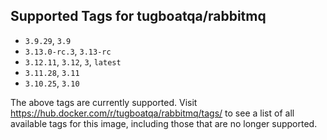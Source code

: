 ## Supported Tags for tugboatqa/rabbitmq

* `3.9.29`, `3.9`
* `3.13.0-rc.3`, `3.13-rc`
* `3.12.11`, `3.12`, `3`, `latest`
* `3.11.28`, `3.11`
* `3.10.25`, `3.10`

The above tags are currently supported. Visit https://hub.docker.com/r/tugboatqa/rabbitmq/tags/ to see a list of all available tags for this image, including those that are no longer supported.
